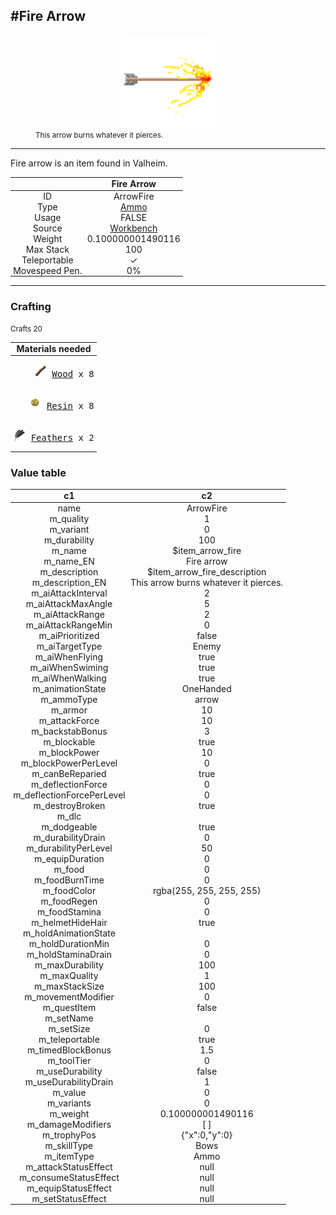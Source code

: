 <meta property="og:title" content="Fire Arrow - MoreValheim" /><meta property="og:type" content="website" /><meta property="og:image" content="/assets/fire_arrow.png" /><meta property="og:description" content="Fire Arrow is an item found in Valheim." /><meta name="theme-color" content="#546D78"><meta name="twitter:card" content="summary_large_image">
#Fire Arrow
-------------
<style>img {width:20px;}.tb {width:150px;display: block;margin-left: auto;margin-right: auto;}</style>

<style>.md-typeset table:not([class]) th:not([align]) {min-width:unset!important;}</style>
<style>td{padding:0em 0.3em!important;text-align:center!important;border-left:.05rem solid var(--md-default-fg-color--lightest)}</style>

<style>th{padding:0.1em 0.3em!important;text-align:center!important;font-weight:bold}</style>

<style>pre{text-align:right!important}</style>
<style>table tr td:first-child {border-left: 0;};</style>

<figure><img src="/assets/fire_arrow.png" class="tb" /><figcaption><small>This arrow burns whatever it pierces.</small></figcaption></figure>

-------------

Fire arrow is an item found in Valheim.

|        | Fire Arrow              |
| ----------- | ------------------------------------ |
| ID |ArrowFire
| Type | [Ammo](../../types/ammo)
| Usage | FALSE<br>
| Source | [Workbench](../../object/workbench)
| Weight | 0.100000001490116 |
| Max Stack | 100 |
| Teleportable | ✓
| Movespeed Pen. | 0%


-------------

### Crafting

<small>Crafts 20</small>

| Materials needed |
| - |
| <pre>[![Wood](/assets/wood.png)](../../item/wood) [Wood](../wood) x 8</pre> |
| <pre>[![Resin](/assets/resin.png)](../../item/resin) [Resin](../resin) x 8</pre> |
| <pre>[![Feathers](/assets/feathers.png)](../../item/feathers) [Feathers](../feathers) x 2</pre> |

### Value table
|c1|c2|
|----|----|
|name|ArrowFire|
|m_quality|1|
|m_variant|0|
|m_durability|100|
|m_name|$item_arrow_fire|
|m_name_EN|Fire arrow|
|m_description|$item_arrow_fire_description|
|m_description_EN|This arrow burns whatever it pierces.|
|m_aiAttackInterval|2|
|m_aiAttackMaxAngle|5|
|m_aiAttackRange|2|
|m_aiAttackRangeMin|0|
|m_aiPrioritized|false|
|m_aiTargetType|Enemy|
|m_aiWhenFlying|true|
|m_aiWhenSwiming|true|
|m_aiWhenWalking|true|
|m_animationState|OneHanded|
|m_ammoType|arrow|
|m_armor|10|
|m_attackForce|10|
|m_backstabBonus|3|
|m_blockable|true|
|m_blockPower|10|
|m_blockPowerPerLevel|0|
|m_canBeReparied|true|
|m_deflectionForce|0|
|m_deflectionForcePerLevel|0|
|m_destroyBroken|true|
|m_dlc||
|m_dodgeable|true|
|m_durabilityDrain|0|
|m_durabilityPerLevel|50|
|m_equipDuration|0|
|m_food|0|
|m_foodBurnTime|0|
|m_foodColor|rgba(255, 255, 255, 255)|
|m_foodRegen|0|
|m_foodStamina|0|
|m_helmetHideHair|true|
|m_holdAnimationState||
|m_holdDurationMin|0|
|m_holdStaminaDrain|0|
|m_maxDurability|100|
|m_maxQuality|1|
|m_maxStackSize|100|
|m_movementModifier|0|
|m_questItem|false|
|m_setName||
|m_setSize|0|
|m_teleportable|true|
|m_timedBlockBonus|1.5|
|m_toolTier|0|
|m_useDurability|false|
|m_useDurabilityDrain|1|
|m_value|0|
|m_variants|0|
|m_weight|0.100000001490116|
|m_damageModifiers|[  ]|
|m_trophyPos|{"x":0,"y":0}|
|m_skillType|Bows|
|m_itemType|Ammo|
|m_attackStatusEffect|null|
|m_consumeStatusEffect|null|
|m_equipStatusEffect|null|
|m_setStatusEffect|null|
